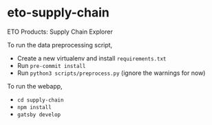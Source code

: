 # eto-supply-chain
ETO Products: Supply Chain Explorer

To run the data preprocessing script,

* Create a new virtualenv and install `requirements.txt`
* Run `pre-commit install`
* Run `python3 scripts/preprocess.py` (ignore the warnings for now)

To run the webapp,

* `cd supply-chain`
* `npm install`
* `gatsby develop`
